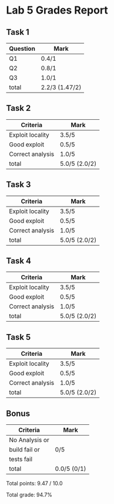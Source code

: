 # Lab 5 Grades Report

## Task 1

| Question | Mark  |
| -------- | ----- |
|    Q1    | 0.4/1 |
|    Q2    | 0.8/1 |
|    Q3    | 1.0/1 |
|   total  | 2.2/3 (1.47/2) | 

## Task 2

|     Criteria     |  Mark  |
| ---------------- | ------ |
| Exploit locality | 3.5/5  |
|   Good exploit   | 0.5/5  |
| Correct analysis | 1.0/5  |
|       total      | 5.0/5 (2.0/2) |

## Task 3

|     Criteria     |  Mark  |
| ---------------- | ------ |
| Exploit locality | 3.5/5  |
|   Good exploit   | 0.5/5  |
| Correct analysis | 1.0/5  |
|       total      | 5.0/5 (2.0/2) |

## Task 4

|     Criteria     |  Mark  |
| ---------------- | ------ |
| Exploit locality | 3.5/5  |
|   Good exploit   | 0.5/5  |
| Correct analysis | 1.0/5  |
|       total      | 5.0/5 (2.0/2) |

## Task 5

|     Criteria     |  Mark  |
| ---------------- | ------ |
| Exploit locality | 3.5/5  |
|   Good exploit   | 0.5/5  |
| Correct analysis | 1.0/5  |
|       total      | 5.0/5 (2.0/2) |

## Bonus

|     Criteria     |  Mark  |
| ---------------- | ------ |
|   No Analysis or |        |
|   build fail or  |  0/5   |
|   tests fail     |        |
|       total      | 0.0/5 (0/1) |

Total points: 9.47 / 10.0

Total grade: 94.7%

